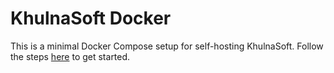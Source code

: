 # KhulnaSoft Docker

This is a minimal Docker Compose setup for self-hosting KhulnaSoft. Follow the steps [here](https://khulnasoft.com/docs/guides/hosting/docker) to get started.
